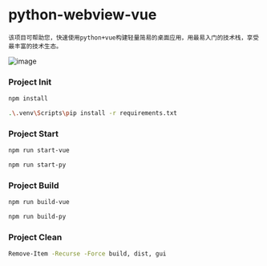 # python-webview-vue

    该项目可帮助您，快速使用python+vue构建轻量简易的桌面应用，用最易入门的技术栈，享受最丰富的技术生态。
  
![image](https://github.com/user-attachments/assets/1fa55f89-7ab4-4fe4-9f51-ed3a1b2dc476)


### Project Init

```sh
npm install
```

```sh
.\.venv\Scripts\pip install -r requirements.txt
```

### Project Start

```sh
npm run start-vue
```

```sh
npm run start-py
```

### Project Build

```sh
npm run build-vue
```

```sh
npm run build-py
```

### Project Clean

```sh
Remove-Item -Recurse -Force build, dist, gui
```
